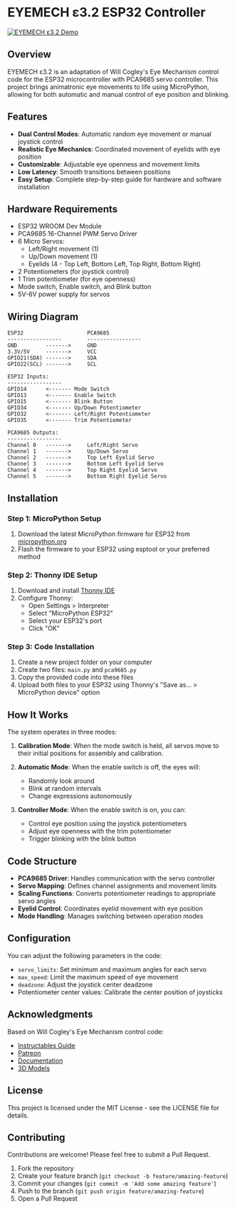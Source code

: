 # EYEMECH ε3.2 ESP32 Controller

[![EYEMECH ε3.2 Demo](https://img.youtube.com/vi/MeHLouL9ltw/0.jpg)](https://www.youtube.com/watch?v=MeHLouL9ltw "EYEMECH ε3.2 Demo - Click to Watch!")

## Overview

EYEMECH ε3.2 is an adaptation of Will Cogley's Eye Mechanism control code for the ESP32 microcontroller with PCA9685 servo controller. This project brings animatronic eye movements to life using MicroPython, allowing for both automatic and manual control of eye position and blinking.

## Features

- **Dual Control Modes**: Automatic random eye movement or manual joystick control
- **Realistic Eye Mechanics**: Coordinated movement of eyelids with eye position
- **Customizable**: Adjustable eye openness and movement limits
- **Low Latency**: Smooth transitions between positions
- **Easy Setup**: Complete step-by-step guide for hardware and software installation

## Hardware Requirements

- ESP32 WROOM Dev Module
- PCA9685 16-Channel PWM Servo Driver
- 6 Micro Servos:
  - Left/Right movement (1)
  - Up/Down movement (1)
  - Eyelids (4 - Top Left, Bottom Left, Top Right, Bottom Right)
- 2 Potentiometers (for joystick control)
- 1 Trim potentiometer (for eye openness)
- Mode switch, Enable switch, and Blink button
- 5V-6V power supply for servos

## Wiring Diagram

```
ESP32                    PCA9685
-----------------        -----------------
GND         ------->     GND
3.3V/5V     ------->     VCC
GPIO21(SDA) ------->     SDA
GPIO22(SCL) ------->     SCL

ESP32 Inputs:
-----------------
GPIO14      <------- Mode Switch
GPIO13      <------- Enable Switch
GPIO15      <------- Blink Button
GPIO34      <------- Up/Down Potentiometer
GPIO32      <------- Left/Right Potentiometer
GPIO35      <------- Trim Potentiometer

PCA9685 Outputs:
-----------------
Channel 0   ------->     Left/Right Servo
Channel 1   ------->     Up/Down Servo
Channel 2   ------->     Top Left Eyelid Servo
Channel 3   ------->     Bottom Left Eyelid Servo
Channel 4   ------->     Top Right Eyelid Servo
Channel 5   ------->     Bottom Right Eyelid Servo
```

## Installation

### Step 1: MicroPython Setup

1. Download the latest MicroPython firmware for ESP32 from [micropython.org](https://micropython.org/download/esp32/)
2. Flash the firmware to your ESP32 using esptool or your preferred method

### Step 2: Thonny IDE Setup

1. Download and install [Thonny IDE](https://thonny.org/)
2. Configure Thonny:
   - Open Settings > Interpreter
   - Select "MicroPython ESP32" 
   - Select your ESP32's port
   - Click "OK"

### Step 3: Code Installation

1. Create a new project folder on your computer
2. Create two files: `main.py` and `pca9685.py`
3. Copy the provided code into these files
4. Upload both files to your ESP32 using Thonny's "Save as... > MicroPython device" option

## How It Works

The system operates in three modes:

1. **Calibration Mode**: When the mode switch is held, all servos move to their initial positions for assembly and calibration.

2. **Automatic Mode**: When the enable switch is off, the eyes will:
   - Randomly look around
   - Blink at random intervals
   - Change expressions autonomously

3. **Controller Mode**: When the enable switch is on, you can:
   - Control eye position using the joystick potentiometers
   - Adjust eye openness with the trim potentiometer
   - Trigger blinking with the blink button

## Code Structure

- **PCA9685 Driver**: Handles communication with the servo controller
- **Servo Mapping**: Defines channel assignments and movement limits
- **Scaling Functions**: Converts potentiometer readings to appropriate servo angles
- **Eyelid Control**: Coordinates eyelid movement with eye position
- **Mode Handling**: Manages switching between operation modes

## Configuration

You can adjust the following parameters in the code:

- `servo_limits`: Set minimum and maximum angles for each servo
- `max_speed`: Limit the maximum speed of eye movement
- `deadzone`: Adjust the joystick center deadzone
- Potentiometer center values: Calibrate the center position of joysticks

## Acknowledgments

Based on Will Cogley's Eye Mechanism control code:
- [Instructables Guide](https://www.instructables.com/Animatronic-Eye-Mechanism/)
- [Patreon](https://www.patreon.com/c/Will_Cogley/posts)
- [Documentation](https://willcogley.notion.site/EyeMech-3-2-1af24779b64d80b19edfdd795d4b90e5)
- [3D Models](https://makerworld.com/es/models/1184807-animatronic-eye-mechanism-e3-2)

## License

This project is licensed under the MIT License - see the LICENSE file for details.

## Contributing

Contributions are welcome! Please feel free to submit a Pull Request.

1. Fork the repository
2. Create your feature branch (`git checkout -b feature/amazing-feature`)
3. Commit your changes (`git commit -m 'Add some amazing feature'`)
4. Push to the branch (`git push origin feature/amazing-feature`)
5. Open a Pull Request
